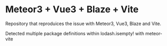 # Meteor3 + Vue3 + Blaze + Vite

Repository that reproduices the issue with Meteor3, Vue3, Blaze and Vite.


Detected multiple package definitions within lodash.isempty! with meteor-vite